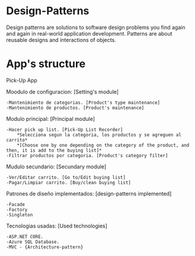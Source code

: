 # Design-Patterns
Design patterns are solutions to software design problems you find again and again in real-world application development. Patterns are about reusable designs and interactions of objects.

# App's structure
Pick-Up App

Moodulo de configuracion: [Setting's module]

	-Mantenimiento de categorias. [Product's type maintenance]
	-Mantenimiento de productos. [Product's maintenance]


Modulo principal: [Principal module]

	-Hacer pick up list. [Pick-Up List Recorder]
		*Selecciona segun la categoria, los productos y se agreguen al carrito*
		*[Choose one by one depending on the category of the product, and then, it is add to the buying list]*
	-Filtrar productos por categoria. [Product's category filter]


Mudulo secundario: [Secundary module]

	-Ver/Editar carrito. [Go to/Edit buying list]
	-Pagar/Limpiar carrito. [Buy/clean buying list]


Patrones de diseño implementados: [design-patterns implemented]

	-Facade
	-Factory
	-Singleton


Tecnologias usadas: [Used technologies]

	-ASP.NET CORE.
	-Azure SQL Database.
	-MVC - {Architecture-pattern}
